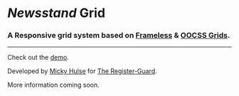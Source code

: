 # *Newsstand* Grid
### A Responsive grid system based on [Frameless](http://framelessgrid.com/) & [OOCSS Grids](https://github.com/stubbornella/oocss/wiki/Grids).

---

Check out the [demo](http://registerguard.github.com/newsstand/demo/).

Developed by [Micky Hulse](http://hulse.me) for [The Register-Guard](http://www.registerguard.com).

More information coming soon.